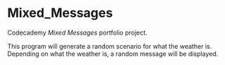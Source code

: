 # Mixed_Messages
Codecademy *Mixed Messages* portfolio project.

This program will generate a random scenario for what the weather is. Depending on what the weather is, a random message will be displayed.
